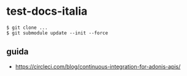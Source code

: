 # test-docs-italia
```
$ git clone ...
$ git submodule update --init --force
```

## guida
- https://circleci.com/blog/continuous-integration-for-adonis-apis/
